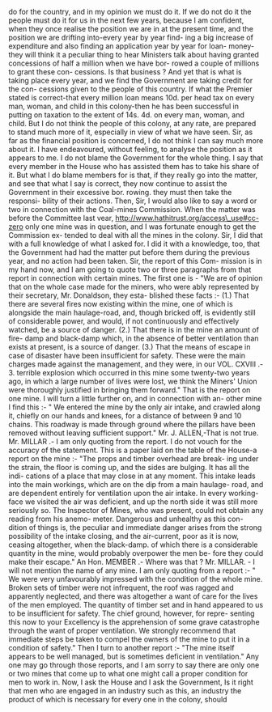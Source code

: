 do for the country, and in my opinion we must do it. If we do not do it the people must do it for us in the next few years, because I am confident, when they once realise the position we are in at the present time, and the position we are drifting into-every year by year find- ing a big increase of expenditure and also finding an application year by year for loan- money-they will think it a peculiar thing to hear Ministers talk about having granted concessions of half a million when we have bor- rowed a couple of millions to grant these con- cessions. Is that business ? And yet that is what is taking place every year, and we find the Government are taking credit for the con- cessions given to the people of this country. If what the Premier stated is correct-that every million loan means 10d. per head tax on every man, woman, and child in this colony-then he has been successful in putting on taxation to the extent of 14s. 4d. on every man, woman, and child. But I do not think the people of this colony, at any rate, are prepared to stand much more of it, especially in view of what we have seen. Sir, as far as the financial position is concerned, I do not think I can say much more about it. I have endeavoured, without feeling, to analyse the position as it appears to me. I do not blame the Government for the whole thing. I say that every member in the House who has assisted them has to take his share of it. But what I do blame members for is that, if they really go into the matter, and see that what I say is correct, they now continue to assist the Government in their excessive bor. rowing. they must then take the responsi- bility of their actions. Then, Sir, I would also like to say a word or two in connection with the Coal-mines Commission. When the matter was before the Committee last vear, http://www.hathitrust.org/access\_use#cc-zero only one mine was in question, and I was fortunate enough to get the Commission ex- tended to deal with all the mines in the colony. Sir, I did that with a full knowledge of what I asked for. I did it with a knowledge, too, that the Government had had the matter put before them during the previous year, and no action had been taken. Sir, the report of this Com- mission is in my hand now, and I am going to quote two or three paragraphs from that report in connection with certain mines. The first one is - "We are of opinion that on the whole case made for the miners, who were ably represented by their secretary, Mr. Donaldson, they esta- blished these facts :- (1.) That there are several fires now existing within the mine, one of which is alongside the main haulage-road, and, though bricked off, is evidently still of considerable power, and would, if not continuously and effectively watched, be a source of danger. (2.) That there is in the mine an amount of fire- damp and black-damp which, in the absence of better ventilation than exists at present, is a source of danger. (3.) That the means of escape in case of disaster have been insufficient for safety. These were the main charges made against the management, and they were, in our VOL. CXVIII .- 3. terrible explosion which occurred in this mine some twenty-two years ago, in which a large number of lives were lost, we think the Miners' Union were thoroughly justified in bringing them forward." That is the report on one mine. I will turn a little further on, and in connection with an- other mine I find this :- " We entered the mine by the only air intake, and crawled along it, chiefly on our hands and knees, for a distance of between 9 and 10 chains. This roadway is made through ground where the pillars have been removed without leaving sufficient support." Mr. J. ALLEN,-That is not true. Mr. MILLAR .- I am only quoting from the report. I do not vouch for the accuracy of the statement. This is a paper laid on the table of the House-a report on the mine :- "The props and timber overhead are break- ing under the strain, the floor is coming up, and the sides are bulging. It has all the indi- cations of a place that may close in at any moment. This intake leads into the main workings, which are on the dip from a main haulage- road, and are dependent entirely for ventilation upon the air intake. In every working-face we visited the air was deficient, and up the north side it was still more seriously so. The Inspector of Mines, who was present, could not obtain any reading from his anemo- meter. Dangerous and unhealthy as this con- dition of things is, the peculiar and immediate danger arises from the strong possibility of the intake closing, and the air-current, poor as it is now, ceasing altogether, when the black-damp. of which there is a considerable quantity in the mine, would probably overpower the men be- fore they could make their escape." An Hon. MEMBER .- Where was that ? Mr. MILLAR. - I will not mention the name of any mine. I am only quoting from a report :- " We were very unfavourably impressed with the condition of the whole mine. Broken sets of timber were not infrequent, the roof was ragged and apparently neglected, and there was altogether a want of care for the lives of the men employed. The quantity of timber set and in hand appeared to us to be insufficient for safety. The chief ground, however, for repre- senting this now to your Excellency is the apprehension of some grave catastrophe through the want of proper ventilation. We strongly recommend that immediate steps be taken to compel the owners of the mine to put it in a condition of safety." Then I turn to another report :- "The mine itself appears to be well managed, but is sometimes deficient in ventilation." Any one may go through those reports, and I am sorry to say there are only one or two mines that come up to what one might call a proper condition for men to work in. Now, I ask the House and I ask the Government, Is it right that men who are engaged in an industry such as this, an industry the product of which is necessary for every one in the colony, should 